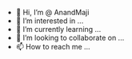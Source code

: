 - 👋 Hi, I’m @ AnandMaji
- 👀 I’m interested in ...
- 🌱 I’m currently learning ...
- 💞️ I’m looking to collaborate on ...
- 📫 How to reach me ...

<!---
Majiraju/Majiraju is a ✨ special ✨ repository because its `README.md` (this file) appears on your GitHub profile.
You can click the Preview link to take a look at your changes.
--->
